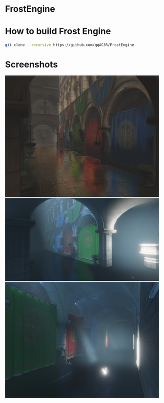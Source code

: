 # FrostEngine

# How to build Frost Engine
```sh
git clone --recursive https://github.com/qqAC3R/FrostEngine
```

# Screenshots
![SponzaVXGI](https://github.com/qqAC3R/FrostEngine/blob/master/Showcase/SponzaVXGI.png)
![SponzaVolumetric1](https://github.com/qqAC3R/FrostEngine/blob/master/Showcase/SponzaVolumetric1.png)
![SponzaVolumetric1](https://github.com/qqAC3R/FrostEngine/blob/master/Showcase/SponzaVolumetric2.png)